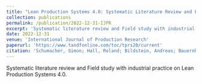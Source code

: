 ```yaml
---
title: "Lean Production Systems 4.0: Systematic Literature Review and Field Study on the Digital Transformation of Methods and Tools (accepted)"
collection: publications
permalink: /publication/2022-12-31-IJPR
excerpt: 'Systematic literature review and Field study with industrial practice on Lean Production Systems 4.0.'
date: 2022-12-31
venue: 'International Journal of Production Research'
paperurl: 'https://www.tandfonline.com/toc/tprs20/current'
citation: 'Schumacher, Simon; Hall, Roland; Bildstein, Andreas; Bauernhansl, Thomas (2022). &quot;Lean Production Systems 4.0: Systematic Literature Review and Field Study on the Digital Transformation of Methods and Tools (accepted)&quot; <i>International Journal of Production Research</i>. (2022).'
---
```

Systematic literature review and Field study with industrial practice on Lean Production Systems 4.0.
